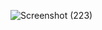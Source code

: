 
![Screenshot (223)](https://user-images.githubusercontent.com/55908880/166488802-50c8a8b2-8b82-4c43-ad6d-a2781997475a.png)
